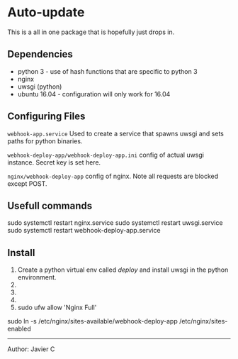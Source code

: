 # Auto-update
This is a all in one package that is hopefully just drops in.


## Dependencies

* python 3 - use of hash functions that are specific to python 3
* nginx
* uwsgi (python)
* ubuntu 16.04 - configuration will only work for 16.04

## Configuring Files

`webhook-app.service` Used to create a service that spawns uwsgi and sets paths for python binaries.

`webhook-deploy-app/webhook-deploy-app.ini` config of actual uwsgi instance. Secret key is set here.

`nginx/webhook-deploy-app` config of nginx. Note all requests are blocked except POST.


## Usefull commands


sudo systemctl restart nginx.service
sudo systemctl restart uwsgi.service
sudo systemctl restart webhook-deploy-app.service 


## Install

1. Create a python virtual env called *deploy* and install uwsgi in the python environment.
2. 
3. 
4. 
5. sudo ufw allow 'Nginx Full'


sudo ln -s /etc/nginx/sites-available/webhook-deploy-app /etc/nginx/sites-enabled


---
Author: Javier C
